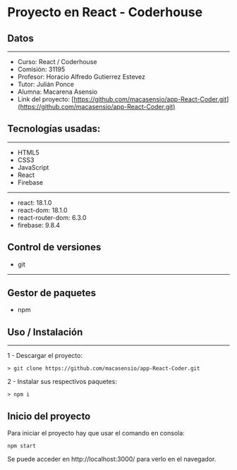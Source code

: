 # Proyecto en React - Coderhouse
## Datos
---
* Curso: React / Coderhouse
* Comisión: 31195
* Profesor: Horacio Alfredo Gutierrez Estevez
* Tutor: Julián Ponce
* Alumna: Macarena Asensio
* Link del proyecto: [https://github.com/macasensio/app-React-Coder.git](https://github.com/macasensio/app-React-Coder.git)

## Tecnologías usadas:
---
* HTML5
* CSS3
* JavaScript
* React
* Firebase
---
* react: 18.1.0
* react-dom: 18.1.0
* react-router-dom: 6.3.0
* firebase: 9.8.4
## Control de versiones
* git
---
## Gestor de paquetes
* npm

## Uso / Instalación
---
1 - Descargar el proyecto:
```
> git clone https://github.com/macasensio/app-React-Coder.git
```
2 - Instalar sus respectivos paquetes:
```
> npm i
```
## Inicio del proyecto
Para iniciar el proyecto hay que usar el comando en consola:

`npm start`

Se puede acceder en http://localhost:3000/ para verlo en el navegador.
